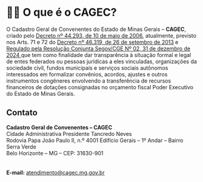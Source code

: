 # 🤷‍♀️ O que é o CAGEC?

O Cadastro Geral de Convenentes do Estado de Minas Gerais – **CAGEC**, criado pelo [Decreto nº 44.293, de 10 de maio de 2006](https://www.almg.gov.br/consulte/legislacao/completa/completa.html?tipo=DEC\&num=44293\&comp=\&ano=2006), atualmente, previsto nos Arts. 71 e 72 do [Decreto nº 46.319, de 26 de setembro de 2013](https://www.almg.gov.br/consulte/legislacao/completa/completa.html?tipo=DEC\&num=46319\&comp=\&ano=2013\&aba=js_textoAtualizado#texto) e [Regulado pela Resolução Conjunta Segov/CGE Nº 02, 31 de dezembro de 2024 ](https://www.pesquisalegislativa.mg.gov.br/LegislacaoCompleta.aspx?cod=213467\&marc=cagec)que tem como finalidade dar transparência à situação formal e legal de entes federados ou pessoas jurídicas a eles vinculadas, organizações da sociedade civil, fundos municipais e serviços sociais autônomos interessados em formalizar convênios, acordos, ajustes e outros instrumentos congêneres envolvendo a transferência de recursos financeiros de dotações consignadas no orçamento fiscal Poder Executivo do Estado de Minas Gerais.

## Contato

**Cadastro Geral de Convenentes – CAGEC**\
Cidade Administrativa Presidente Tancredo Neves\
Rodovia Papa João Paulo II, n.º 4001 Edifício Gerais – 1º Andar – Bairro Serra Verde\
Belo Horizonte – MG – CEP: 31630-901\
\
\
**E-mail:** atendimento@cagec.mg.gov.br
